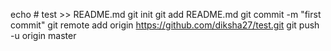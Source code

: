 echo # test >> README.md
git init
git add README.md
git commit -m "first commit"
git remote add origin https://github.com/diksha27/test.git
git push -u origin master
